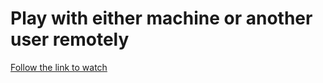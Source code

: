 # Play with either machine or another user remotely

[Follow the link to watch](https://drive.google.com/file/d/1uJ5lPAm5fouwtcCBAYRsJknFINV4XRwo/view?usp=sharing)
